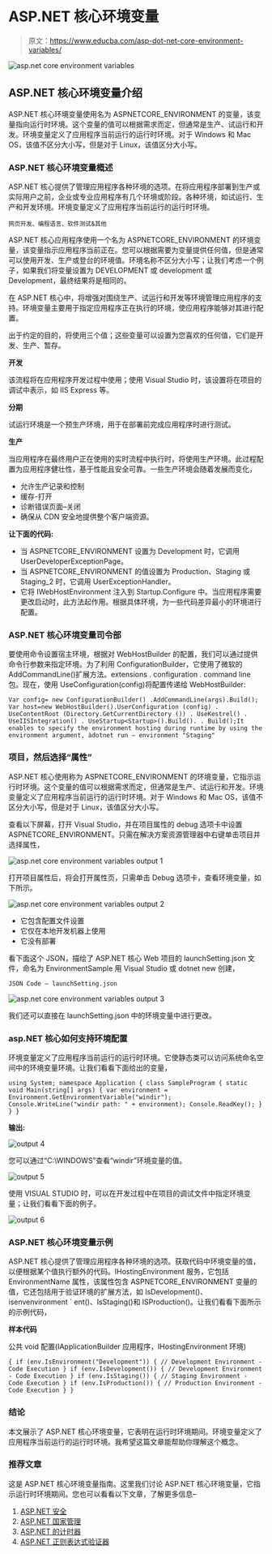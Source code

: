 # ASP.NET 核心环境变量

> 原文：<https://www.educba.com/asp-dot-net-core-environment-variables/>

![asp.net core environment variables](img/6406e15191fe112e943b7b2bc8d0cf4b.png)



## ASP.NET 核心环境变量介绍

ASP.NET 核心环境变量使用名为 ASPNETCORE_ENVIRONMENT 的变量，该变量指向运行时环境。这个变量的值可以根据需求而定，但通常是生产、试运行和开发。环境变量定义了应用程序当前运行的运行时环境。对于 Windows 和 Mac OS，该值不区分大小写，但是对于 Linux，该值区分大小写。

### ASP.NET 核心环境变量概述

ASP.NET 核心提供了管理应用程序各种环境的选项。在将应用程序部署到生产或实际用户之前，企业或专业应用程序有几个环境或阶段。各种环境，如试运行、生产和开发环境。环境变量定义了应用程序当前运行的运行时环境。

<small>网页开发、编程语言、软件测试&其他</small>

ASP.NET 核心应用程序使用一个名为 ASPNETCORE_ENVIRONMENT 的环境变量，该变量指示应用程序当前正在。您可以根据需要为变量提供任何值，但是通常可以使用开发、生产或登台的环境值。环境名称不区分大小写；让我们考虑一个例子，如果我们将变量设置为 DEVELOPMENT 或 development 或 Development，最终结果将是相同的。

在 ASP.NET 核心中，将增强对围绕生产、试运行和开发等环境管理应用程序的支持。环境变量主要用于指定应用程序正在执行的环境，使应用程序能够对其进行配置。

出于约定的目的，将使用三个值；这些变量可以设置为您喜欢的任何值，它们是开发、生产、暂存。

**开发**

该流程将在应用程序开发过程中使用；使用 Visual Studio 时，该设置将在项目的调试中表示，如 IIS Express 等。

**分期**

试运行环境是一个预生产环境，用于在部署前完成应用程序时进行测试。

**生产**

当应用程序在最终用户正在使用的实时流程中执行时，将使用生产环境。此过程配置为应用程序健壮性，基于性能且安全可靠。一些生产环境会随着发展而变化，

*   允许生产记录和控制
*   缓存-打开
*   诊断错误页面–关闭
*   确保从 CDN 安全地提供整个客户端资源。

**让下面的代码:**

*   当 ASPNETCORE_ENVIRONMENT 设置为 Development 时，它调用 UserDeveloperExceptionPage。
*   当 ASPNETCORE_ENVIRONMENT 的值设置为 Production、Staging 或 Staging_2 时，它调用 UserExceptionHandler。
*   它将 IWebHostEnvironment 注入到 Startup.Configure 中。当应用程序需要更改启动时，此方法起作用。根据具体环境，为一些代码差异最小的环境进行配置。

### ASP.NET 核心环境变量司令部

要使用命令设置宿主环境，根据对 WebHostBuilder 的配置，我们可以通过提供命令行参数来指定环境。为了利用 ConfigurationBuilder，它使用了微软的 AddCommandLine()扩展方法。extensions . configuration . command line 包。现在，使用 UseConfiguration(config)将配置传递给 WebHostBuilder:

`Var config= new ConfigurationBuilder()
.AddCommandLine(args).Build();
Var host=new WebHostBuilder().UserConfiguration (config)
. UseContentRoot (Directory.GetCurrentDirectory ())
. UseKestrel()
. UseIISIntegration()
. UseStartup<Startup>().Build().
. Build();It enables to specify the environment hosting during runtime by using the environment argument, àdotnet run – environment "Staging"`

### 项目，然后选择“属性”

ASP.NET 核心使用称为 ASPNETCORE_ENVIRONMENT 的环境变量，它指示运行时环境。这个变量的值可以根据需求而定，但通常是生产、试运行和开发。环境变量定义了应用程序当前运行的运行时环境。对于 Windows 和 Mac OS，该值不区分大小写，但是对于 Linux，该值区分大小写。

查看以下屏幕，打开 Visual Studio，并在项目属性的 debug 选项卡中设置 ASPNETCORE_ENVIRONMENT。只需在解决方案资源管理器中右键单击项目并选择属性，

![asp.net core environment variables output 1](img/78b1379bb4976a053f96285d00bda38b.png)



打开项目属性后，将会打开属性页，只需单击 Debug 选项卡，查看环境变量，如下所示。

![asp.net core environment variables output 2](img/74ad7438a1324115a1d1a25557765ad6.png)



*   它包含配置文件设置
*   它仅在本地开发机器上使用
*   它没有部署

看下面这个 JSON，描绘了 ASP.NET 核心 Web 项目的 launchSetting.json 文件，命名为 EnvironmentSample 用 Visual Studio 或 dotnet new 创建，

`JSON Code – launchSetting.json`

![asp.net core environment variables output 3](img/5272c117196d1eafe27040787400219c.png)



我们还可以直接在 launchSetting.json 中的环境变量中进行更改。

### asp.NET 核心如何支持环境配置

环境变量定义了应用程序当前运行的运行时环境。它使静态类可以访问系统命名空间中的环境变量环境。让我们看看下面给出的变量，

`using System;
namespace Application
{
class SampleProgram
{
static void Main(string[] args)
{
var environment = Environment.GetEnvironmentVariable("windir");
Console.WriteLine("windir path: " + environment);
Console.ReadKey();
}
}
}`

**输出:**

![output 4](img/f1c19458a14075bac0f7c3b3e1443be6.png)



您可以通过“C:\WINDOWS”查看“windir”环境变量的值。

![output 5](img/5d0d6b1c4f23ac0dd07ed4a2cd2e8b0d.png)



使用 VISUAL STUDIO 时，可以在开发过程中在项目的调试文件中指定环境变量；让我们看看下面的例子。

![output 6](img/0e4d45fddba91624afe1377bda0c29db.png)



### ASP.NET 核心环境变量示例

ASP.NET 核心提供了管理应用程序各种环境的选项。获取代码中环境变量的值，以便根据某个值执行额外的代码。IHostingEnvironment 服务，它包括 EnvironmentName 属性，该属性包含 ASPNETCORE_ENVIRONMENT 变量的值，它还包括用于验证环境的扩展方法，如 IsDevelopment()、isenvenvironment ` ent()、IsStaging()和 ISProduction()。让我们看看下面所示的示例代码，

**样本代码**

公共 void 配置(IApplicationBuilder 应用程序，IHostingEnvironment 环境)

`{
if (env.IsEnvironment("Development"))
{
// Development Environment - Code Execution
}
if (env.IsDevelopment())
{
// Development Environment - Code Execution
}
if (env.IsStaging())
{
// Staging Environment - Code Execution
}
if (env.IsProduction())
{
// Production Environment - Code Execution
}
}`

### 结论

本文展示了 ASP.NET 核心环境变量，它表明在运行时环境期间。环境变量定义了应用程序当前运行的运行时环境。我希望这篇文章能帮助你理解这个概念。

### 推荐文章

这是 ASP.NET 核心环境变量指南。这里我们讨论 ASP.NET 核心环境变量，它指示运行时环境期间。您也可以看看以下文章，了解更多信息–

1.  [ASP.NET 安全](https://www.educba.com/asp-dot-net-security/)
2.  [ASP.NET 国家管理](https://www.educba.com/asp-dot-net-state-management/)
3.  [ASP.NET 的计时器](https://www.educba.com/timer-in-asp-dot-net/)
4.  [ASP.NET 正则表达式验证器](https://www.educba.com/asp-dot-net-regularexpressionvalidator/)